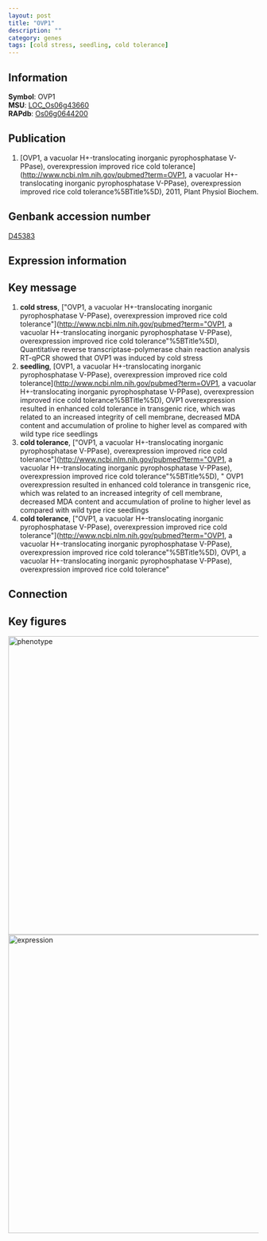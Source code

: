 ```yaml
---
layout: post
title: "OVP1"
description: ""
category: genes
tags: [cold stress, seedling, cold tolerance]
---
```


## Information
__Symbol__: OVP1  
__MSU__: [LOC_Os06g43660](http://rice.plantbiology.msu.edu/cgi-bin/ORF_infopage.cgi?orf=LOC_Os06g43660)  
__RAPdb__: [Os06g0644200](http://rapdb.dna.affrc.go.jp/viewer/gbrowse_details/irgsp1?name=Os06g0644200)  

## Publication
1. [OVP1, a vacuolar H+-translocating inorganic pyrophosphatase V-PPase), overexpression improved rice cold tolerance](http://www.ncbi.nlm.nih.gov/pubmed?term=OVP1, a vacuolar H+-translocating inorganic pyrophosphatase V-PPase), overexpression improved rice cold tolerance%5BTitle%5D), 2011, Plant Physiol Biochem.

## Genbank accession number
[D45383](http://www.ncbi.nlm.nih.gov/nuccore/D45383)  

## Expression information

## Key message
1. __cold stress__, ["OVP1, a vacuolar H+-translocating inorganic pyrophosphatase V-PPase), overexpression improved rice cold tolerance"](http://www.ncbi.nlm.nih.gov/pubmed?term="OVP1, a vacuolar H+-translocating inorganic pyrophosphatase V-PPase), overexpression improved rice cold tolerance"%5BTitle%5D),  Quantitative reverse transcriptase-polymerase chain reaction analysis RT-qPCR showed that OVP1 was induced by cold stress
2. __seedling__, [OVP1, a vacuolar H+-translocating inorganic pyrophosphatase V-PPase), overexpression improved rice cold tolerance](http://www.ncbi.nlm.nih.gov/pubmed?term=OVP1, a vacuolar H+-translocating inorganic pyrophosphatase V-PPase), overexpression improved rice cold tolerance%5BTitle%5D),  OVP1 overexpression resulted in enhanced cold tolerance in transgenic rice, which was related to an increased integrity of cell membrane, decreased MDA content and accumulation of proline to higher level as compared with wild type rice seedlings
3. __cold tolerance__, ["OVP1, a vacuolar H+-translocating inorganic pyrophosphatase V-PPase), overexpression improved rice cold tolerance"](http://www.ncbi.nlm.nih.gov/pubmed?term="OVP1, a vacuolar H+-translocating inorganic pyrophosphatase V-PPase), overexpression improved rice cold tolerance"%5BTitle%5D), " OVP1 overexpression resulted in enhanced cold tolerance in transgenic rice, which was related to an increased integrity of cell membrane, decreased MDA content and accumulation of proline to higher level as compared with wild type rice seedlings
4. __cold tolerance__, ["OVP1, a vacuolar H+-translocating inorganic pyrophosphatase V-PPase), overexpression improved rice cold tolerance"](http://www.ncbi.nlm.nih.gov/pubmed?term="OVP1, a vacuolar H+-translocating inorganic pyrophosphatase V-PPase), overexpression improved rice cold tolerance"%5BTitle%5D), OVP1, a vacuolar H+-translocating inorganic pyrophosphatase V-PPase), overexpression improved rice cold tolerance"

## Connection

## Key figures
<img src="http://ricencode.github.io/images/OVP1.pheno.png" alt="phenotype"  style="width: 600px;"/>

<img src="http://ricencode.github.io/images/OVP1.exp.png" alt="expression"  style="width: 600px;"/>


